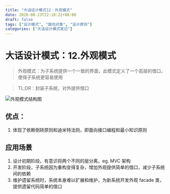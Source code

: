 ```yaml
---
title: "大话设计模式12：外观模式"
date: 2020-08-23T22:10:22+08:00
draft: false
tags: ["设计模式", "面向对象", "设计原则"]
categories: ["大话设计模式笔记"]
---
```


# 大话设计模式：12.外观模式

> 外观模式：为子系统提供一个一致的界面，此模式定义了一个高层的借口，使得子系统更容易使用

> TL;DR：封装子系统，对外提供借口

![外观模式结构图](/images/外观模式.png)

## 优点：

1. 体现了依赖倒转原则和迪米特法则，即面向接口编程和最小知识原则

## 应用场景

1. 设计初期阶段，有意识将两个不同的层分离，eg. MVC 架构
2. 开发阶段，子系统因为重构变得复杂，增加外观提供简单的借口，减少子系统间的依赖
3. 维护遗留系统时，系统本身难以扩展和维护，为新系统开发外观 facade 类，提供遗留代码简单的借口
